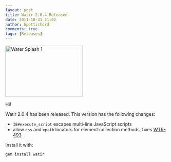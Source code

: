 ```yaml
---
layout: post
title: Watir 2.0.4 Released
date: 2011-10-31 21:02
author: bpettichord
comments: true
tags: [Releases]
---
```

<a href="http://www.flickr.com/photos/slinky2000/410507015/" title="Water Splash 1 by slinky2000, on Flickr"><img src="http://farm1.static.flickr.com/124/410507015_0e5f85604b_m.jpg" width="240" height="160" alt="Water Splash 1"></a>

Hi!

Watir 2.0.4 has been released. <!--more-->
This version has the following changes:

* <code>IE#execute_script</code> escapes multi-line JavaScript scripts
* allow <code>css</code> and <code>xpath</code> locators for element collection methods, fixes <a href="http://jira.openqa.org/browse/WTR-493">WTR-493</a>

Install it with:

<code>gem install watir</code>
